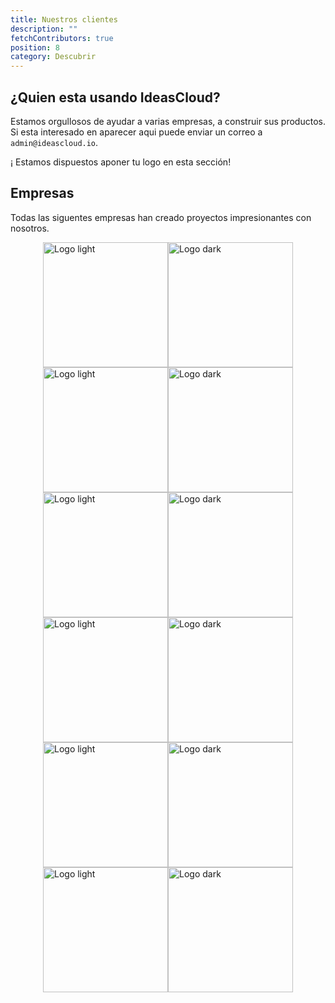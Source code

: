 ```yaml
---
title: Nuestros clientes
description: ""
fetchContributors: true
position: 8
category: Descubrir
---
```


## ¿Quien esta usando IdeasCloud?

Estamos orgullosos de ayudar a varias empresas, a construir sus productos. Si esta interesado en aparecer aqui puede enviar un correo a `admin@ideascloud.io`.

¡ Estamos dispuestos aponer tu logo en esta sección!

## Empresas

Todas las siguentes empresas han creado proyectos impresionantes con nosotros.

<div style="flex-wrap: wrap;display: flex;justify-content: center;margin-bottom: 35px;">

<img src="/mi-perfil.png" class="light-img" width="200" alt="Logo light" />
<img src="/mi-perfil-d.png" class="dark-img"  width="200" alt="Logo dark" />

<img src="/tu-tienda.png" class="light-img"  width="200" alt="Logo light" />
<img src="/tu-tienda.png" class="dark-img"  width="200" alt="Logo dark" />

<img src="/shell-catch.png" class="light-img"  width="200" alt="Logo light" />
<img src="/shell-catch-d.png" class="dark-img"  width="200" alt="Logo dark" />

<img src="/e-reporting.png" class="light-img"  width="200" alt="Logo light" />
<img src="/e-reporting-d.png" class="dark-img"  width="200" alt="Logo dark" />

<img src="/fresca-pesca.png" class="light-img"  width="200" alt="Logo light" />
<img src="/fresca-pesca-d.png" class="dark-img"  width="200" alt="Logo dark" />

<img src="/abeja-project.png" class="light-img"  width="200" alt="Logo light" />
<img src="/abeja-project.png" class="dark-img"  width="200" alt="Logo dark" />

</div>

<molecules-github-user-list :items="$contributors"></molecules-github-user-list>
